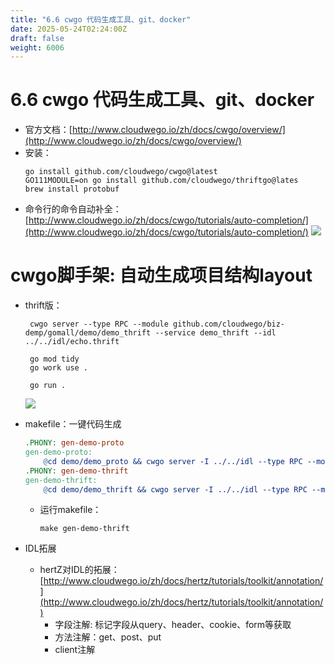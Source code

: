 ```yaml
---
title: "6.6 cwgo 代码生成工具、git、docker"
date: 2025-05-24T02:24:00Z
draft: false
weight: 6006
---
```


# 6.6 cwgo 代码生成工具、git、docker

- 官方文档：[http://www.cloudwego.io/zh/docs/cwgo/overview/](http://www.cloudwego.io/zh/docs/cwgo/overview/)
- 安装：
    ```shell
    go install github.com/cloudwego/cwgo@latest
    GO111MODULE=on go install github.com/cloudwego/thriftgo@lates
    brew install protobuf
    ```
- 命令行的命令自动补全：[http://www.cloudwego.io/zh/docs/cwgo/tutorials/auto-completion/](http://www.cloudwego.io/zh/docs/cwgo/tutorials/auto-completion/)
    ![](/images/1fd24637-29b5-80e9-9879-dc8e20c852ed/image_1fe24637-29b5-8085-989d-e6f4d37d741a.jpg)


# cwgo脚手架: 自动生成项目结构layout

- thrift版：
    ```shell
     cwgo server --type RPC --module github.com/cloudwego/biz-demp/gomall/demo/demo_thrift --service demo_thrift --idl ../../idl/echo.thrift
     
     go mod tidy
     go work use .
     
     go run .
    ```
    ![](/images/1fd24637-29b5-80e9-9879-dc8e20c852ed/image_1fe24637-29b5-80ae-a72b-fc22745ce1a6.jpg)




- makefile：一键代码生成
    ```makefile
    .PHONY: gen-demo-proto
    gen-demo-proto:
    	@cd demo/demo_proto && cwgo server -I ../../idl --type RPC --module github.com/cloudwego/biz-demp/gomall/demo/demo_proto --service demo_proto --idl ../../idl/echo.proto
    .PHONY: gen-demo-thrift
    gen-demo-thrift:
    	@cd demo/demo_thrift && cwgo server -I ../../idl --type RPC --module github.com/cloudwego/biz-demp/gomall/demo/demo_thrift --service demo_thrift --idl ../../idl/echo.thrift
    ```
    - 运行makefile：
        ```shell
        make gen-demo-thrift
        ```
- IDL拓展
    - hertZ对IDL的拓展：[http://www.cloudwego.io/zh/docs/hertz/tutorials/toolkit/annotation/](http://www.cloudwego.io/zh/docs/hertz/tutorials/toolkit/annotation/)
        - 字段注解: 标记字段从query、header、cookie、form等获取
        - 方法注解：get、post、put 
        - client注解












